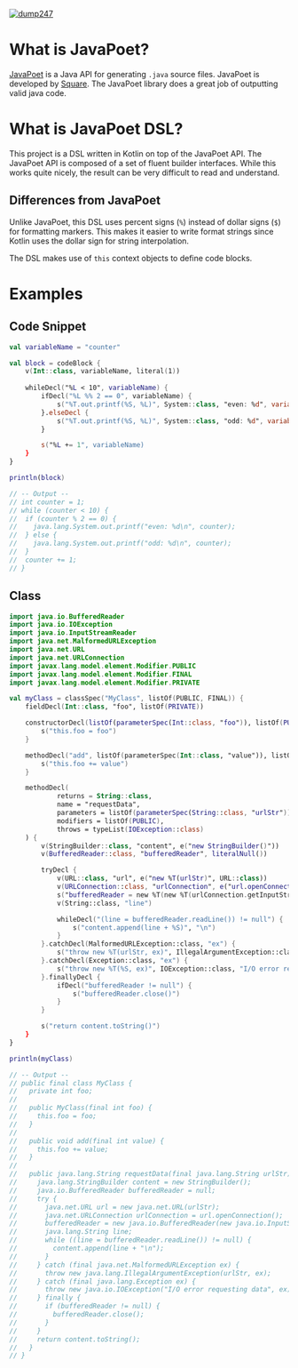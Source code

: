 [![dump247](https://circleci.com/gh/dump247/javapoet-dsl.svg?style=shield)](https://circleci.com/gh/dump247/javapoet-dsl)

# What is JavaPoet?

[JavaPoet](https://github.com/square/javapoet) is a Java API for generating `.java`
source files. JavaPoet is developed by [Square](https://squareup.com). The JavaPoet
library does a great job of outputting valid java code.

# What is JavaPoet DSL?

This project is a DSL written in Kotlin on top of the JavaPoet API. The JavaPoet
API is composed of a set of fluent builder interfaces. While this works quite nicely,
the result can be very difficult to read and understand.

## Differences from JavaPoet

Unlike JavaPoet, this DSL uses percent signs (`%`) instead of dollar signs (`$`) for formatting markers.
This makes it easier to write format strings since Kotlin uses the dollar sign for string
interpolation.

The DSL makes use of `this` context objects to define code blocks.

# Examples

## Code Snippet

```kotlin
val variableName = "counter"

val block = codeBlock {
    v(Int::class, variableName, literal(1))
    
    whileDecl("%L < 10", variableName) {
        ifDecl("%L %% 2 == 0", variableName) {
            s("%T.out.printf(%S, %L)", System::class, "even: %d", variableName)
        }.elseDecl {
            s("%T.out.printf(%S, %L)", System::class, "odd: %d", variableName)
        }

        s("%L += 1", variableName)
    }
}

println(block)

// -- Output --
// int counter = 1;
// while (counter < 10) {
//  if (counter % 2 == 0) {
//    java.lang.System.out.printf("even: %d\n", counter);
//  } else {
//    java.lang.System.out.printf("odd: %d\n", counter);
//  }
//  counter += 1;
// }
```

## Class

```kotlin
import java.io.BufferedReader
import java.io.IOException
import java.io.InputStreamReader
import java.net.MalformedURLException
import java.net.URL
import java.net.URLConnection
import javax.lang.model.element.Modifier.PUBLIC
import javax.lang.model.element.Modifier.FINAL
import javax.lang.model.element.Modifier.PRIVATE

val myClass = classSpec("MyClass", listOf(PUBLIC, FINAL)) {
    fieldDecl(Int::class, "foo", listOf(PRIVATE))

    constructorDecl(listOf(parameterSpec(Int::class, "foo")), listOf(PUBLIC)) {
        s("this.foo = foo")
    }

    methodDecl("add", listOf(parameterSpec(Int::class, "value")), listOf(PUBLIC)) {
        s("this.foo += value")
    }

    methodDecl(
            returns = String::class,
            name = "requestData",
            parameters = listOf(parameterSpec(String::class, "urlStr")),
            modifiers = listOf(PUBLIC),
            throws = typeList(IOException::class)
    ) {
        v(StringBuilder::class, "content", e("new StringBuilder()"))
        v(BufferedReader::class, "bufferedReader", literalNull())

        tryDecl {
            v(URL::class, "url", e("new %T(urlStr)", URL::class))
            v(URLConnection::class, "urlConnection", e("url.openConnection()"))
            s("bufferedReader = new %T(new %T(urlConnection.getInputStream())", BufferedReader::class, InputStreamReader::class)
            v(String::class, "line")

            whileDecl("(line = bufferedReader.readLine()) != null") {
                s("content.append(line + %S)", "\n")
            }
        }.catchDecl(MalformedURLException::class, "ex") {
            s("throw new %T(urlStr, ex)", IllegalArgumentException::class)
        }.catchDecl(Exception::class, "ex") {
            s("throw new %T(%S, ex)", IOException::class, "I/O error requesting data")
        }.finallyDecl {
            ifDecl("bufferedReader != null") {
                s("bufferedReader.close()")
            }
        }

        s("return content.toString()")
    }
}

println(myClass)

// -- Output --
// public final class MyClass {
//   private int foo;
// 
//   public MyClass(final int foo) {
//     this.foo = foo;
//   }
// 
//   public void add(final int value) {
//     this.foo += value;
//   }
// 
//   public java.lang.String requestData(final java.lang.String urlStr) throws java.io.IOException {
//     java.lang.StringBuilder content = new StringBuilder();
//     java.io.BufferedReader bufferedReader = null;
//     try {
//       java.net.URL url = new java.net.URL(urlStr);
//       java.net.URLConnection urlConnection = url.openConnection();
//       bufferedReader = new java.io.BufferedReader(new java.io.InputStreamReader(urlConnection.getInputStream());
//       java.lang.String line;
//       while ((line = bufferedReader.readLine()) != null) {
//         content.append(line + "\n");
//       }
//     } catch (final java.net.MalformedURLException ex) {
//       throw new java.lang.IllegalArgumentException(urlStr, ex);
//     } catch (final java.lang.Exception ex) {
//       throw new java.io.IOException("I/O error requesting data", ex);
//     } finally {
//       if (bufferedReader != null) {
//         bufferedReader.close();
//       }
//     }
//     return content.toString();
//   }
// }
```
